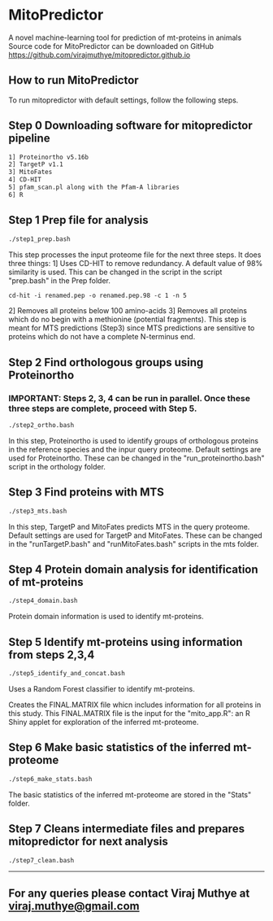 # MitoPredictor 
A novel machine-learning tool for prediction of mt-proteins in animals
Source code for MitoPredictor can be downloaded on GitHub https://github.com/virajmuthye/mitopredictor.github.io

## How to run MitoPredictor

To run mitopredictor with default settings, follow the following steps.

## Step 0 Downloading software for mitopredictor pipeline
```markdown
1] Proteinortho v5.16b
2] TargetP v1.1
3] MitoFates
4] CD-HIT
5] pfam_scan.pl along with the Pfam-A libraries
6] R
```

## Step 1 Prep file for analysis
```markdown
./step1_prep.bash
```
This step processes the input proteome file for the next three steps. 
It does three things:
1] Uses CD-HIT to remove redundancy. A default value of 98% similarity is used.
This can be changed in the script in the script "prep.bash" in the Prep folder.

```markdown
cd-hit -i renamed.pep -o renamed.pep.98 -c 1 -n 5
```


2] Removes all proteins below 100 amino-acids
3] Removes all proteins which do no begin with a methionine (potential fragments). This step is meant for MTS predictions (Step3) since MTS predictions are sensitive to proteins which do not have a complete N-terminus end.

## Step 2 Find orthologous groups using Proteinortho
### IMPORTANT: Steps 2, 3, 4 can be run in parallel. Once these three steps are complete, proceed with Step 5.

```markdown
./step2_ortho.bash
```

In this step, Proteinortho is used to identify groups of orthologous proteins in the reference species and the inpur query proteome.
Default settings are used for Proteinortho. These can be changed in the "run_proteinortho.bash" script in the orthology folder.

## Step 3 Find proteins with MTS
```markdown
./step3_mts.bash
```

In this step, TargetP and MitoFates predicts MTS in the query proteome.
Default settings are used for TargetP and MitoFates. These can be changed in the "runTargetP.bash" and "runMitoFates.bash" scripts in the mts folder.


## Step 4 Protein domain analysis for identification of mt-proteins
```markdown
./step4_domain.bash
```
Protein domain information is used to identify mt-proteins.


## Step 5 Identify mt-proteins using information from steps 2,3,4
```markdown
./step5_identify_and_concat.bash
```

Uses a Random Forest classifier to identify mt-proteins.

Creates the FINAL.MATRIX file whicn includes information for all proteins in this study.
This FINAL.MATRIX file is the input for the "mito_app.R": an R Shiny applet for exploration of the inferred mt-proteome.

## Step 6 Make basic statistics of the inferred mt-proteome
```markdown
./step6_make_stats.bash
```

The basic statistics of the inferred mt-proteome are stored in the "Stats" folder.

## Step 7 Cleans intermediate files and prepares mitopredictor for next analysis
```markdown
./step7_clean.bash
```

---------------------------------------------------------------------
For any queries please contact Viraj Muthye at viraj.muthye@gmail.com
---------------------------------------------------------------------




